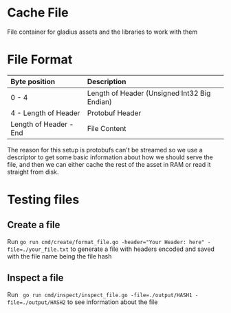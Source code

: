 # Cache File
File container for gladius assets and the libraries to work with them

# File Format
| Byte position          | Description                                  |
|:-----------------------|:---------------------------------------------|
| 0 - 4                  | Length of Header (Unsigned Int32 Big Endian) |
| 4 - Length of Header   | Protobuf Header                              |
| Length of Header - End | File Content                                 |

The reason for this setup is protobufs can't be streamed so we use a descriptor to get some basic information about how we should
serve the file, and then we can either cache the rest of the asset in RAM or read it straight from disk.

# Testing files

## Create a file
Run `go run cmd/create/format_file.go -header="Your Header: here" -file=./your_file.txt` to generate a file with 
headers encoded and saved with the file name being the file hash

## Inspect a file

Run ` go run cmd/inspect/inspect_file.go -file=./output/HASH1 -file=./output/HASH2` to see information about the file